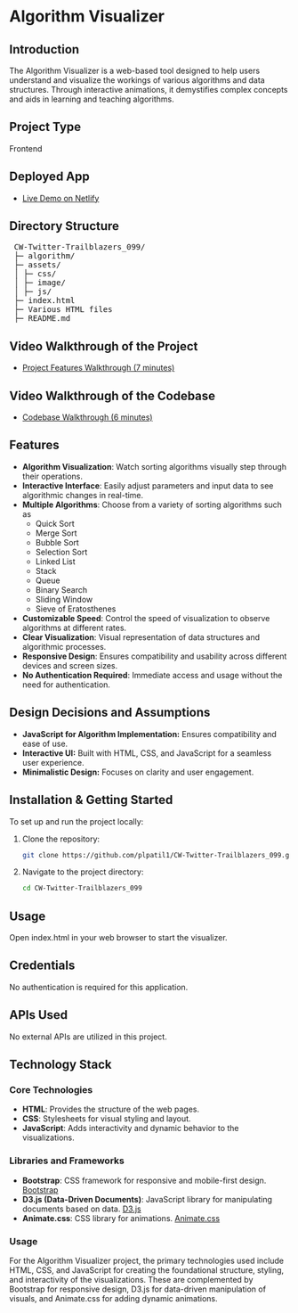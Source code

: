 # Algorithm Visualizer

## Introduction
The Algorithm Visualizer is a web-based tool designed to help users understand and visualize the workings of various algorithms and data structures. Through interactive animations, it demystifies complex concepts and aids in learning and teaching algorithms.

## Project Type
Frontend

## Deployed App
- [Live Demo on Netlify](https://algorithammvisualizerrr.netlify.app/)

## Directory Structure
<pre>
 CW-Twitter-Trailblazers_099/
 ├─ algorithm/
 ├─ assets/
 │ ├─ css/
 │ ├─ image/
 │ ├─ js/
 ├─ index.html
 ├─ Various HTML files
 ├─ README.md
</pre>


## Video Walkthrough of the Project
- [Project Features Walkthrough (7 minutes)](https://drive.google.com/file/d/1xq__ABBkInI2OfLUITdPB95hFDx5G8e0/view)

## Video Walkthrough of the Codebase
- [Codebase Walkthrough (6 minutes)](https://drive.google.com/file/d/1Xt69tNkWxR--V6XBEHyUVEngScYumLSP/view?usp=sharing)


## Features

- **Algorithm Visualization**: Watch sorting algorithms visually step through their operations.
- **Interactive Interface**: Easily adjust parameters and input data to see algorithmic changes in real-time.
- **Multiple Algorithms**: Choose from a variety of sorting algorithms such as
  - Quick Sort
  - Merge Sort
  - Bubble Sort
  - Selection Sort
  - Linked List
  - Stack
  - Queue
  - Binary Search
  - Sliding Window
  - Sieve of Eratosthenes
- **Customizable Speed**: Control the speed of visualization to observe algorithms at different rates.
- **Clear Visualization**: Visual representation of data structures and algorithmic processes.
- **Responsive Design**: Ensures compatibility and usability across different devices and screen sizes.
- **No Authentication Required**: Immediate access and usage without the need for authentication.


## Design Decisions and Assumptions
- **JavaScript for Algorithm Implementation:** Ensures compatibility and ease of use.
- **Interactive UI:** Built with HTML, CSS, and JavaScript for a seamless user experience.
- **Minimalistic Design:** Focuses on clarity and user engagement.

## Installation & Getting Started
To set up and run the project locally:

1. Clone the repository:
   ```bash
   git clone https://github.com/plpatil1/CW-Twitter-Trailblazers_099.git

2. Navigate to the project directory:
   ```bash
   cd CW-Twitter-Trailblazers_099

## Usage
Open index.html in your web browser to start the visualizer.

## Credentials
No authentication is required for this application.

## APIs Used
No external APIs are utilized in this project.

## Technology Stack

### Core Technologies
- **HTML**: Provides the structure of the web pages.
- **CSS**: Stylesheets for visual styling and layout.
- **JavaScript**: Adds interactivity and dynamic behavior to the visualizations.

### Libraries and Frameworks
- **Bootstrap**: CSS framework for responsive and mobile-first design. [Bootstrap](https://getbootstrap.com/)
- **D3.js (Data-Driven Documents)**: JavaScript library for manipulating documents based on data. [D3.js](https://d3js.org/)
- **Animate.css**: CSS library for animations. [Animate.css](https://animate.style/)

### Usage

For the Algorithm Visualizer project, the primary technologies used include HTML, CSS, and JavaScript for creating the foundational structure, styling, and interactivity of the visualizations. These are complemented by Bootstrap for responsive design, D3.js for data-driven manipulation of visuals, and Animate.css for adding dynamic animations.


